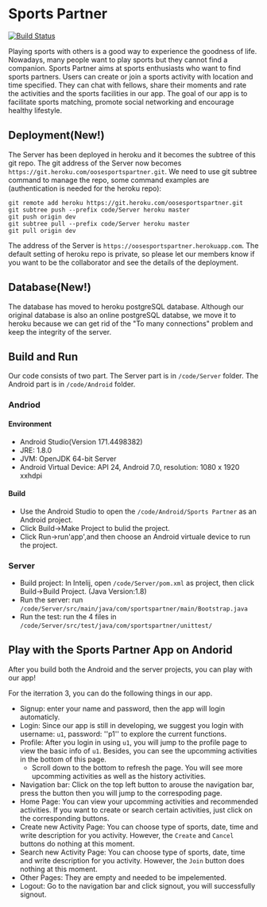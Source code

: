 # Sports Partner
[![Build Status](https://travis-ci.com/jhu-oose/2017-group-4.svg?token=qu7s5Cf7sE84eRpgCzqR&branch=master)](https://travis-ci.com/jhu-oose/2017-group-4)

Playing sports with others is a good way to experience the goodness of life. Nowadays, many people want to play sports but they cannot find a companion. Sports Partner aims at sports enthusiasts who want to find sports partners. Users can create or join a sports activity with location and time specified. They can chat with fellows, share their moments and rate the activities and the sports facilities in our app. The goal of our app is to facilitate sports matching, promote social networking and encourage healthy lifestyle.
## Deployment(New!)
The Server has been deployed in heroku and it becomes the subtree of this git repo. The git address of the Server now becomes ``https://git.heroku.com/oosesportspartner.git``. We need to use git subtree command to manage the repo, some command examples are (authentication is needed for the heroku repo):
```
git remote add heroku https://git.heroku.com/oosesportspartner.git
git subtree push --prefix code/Server heroku master
git push origin dev
git subtree pull --prefix code/Server heroku master
git pull origin dev
```

The address of the Server is ``https://oosesportspartner.herokuapp.com``. The default setting of heroku repo is private, so please let our members know if you want to be the collaborator and see the details of the deployment.
## Database(New!)
The database has moved to heroku postgreSQL database. Although our original database is also an online postgreSQL databse, we move it to heroku because we can get rid of the "To many connections" problem and keep the integrity of the server.
## Build and Run
Our code consists of two part. The Server part is in ``/code/Server`` folder. The Android part is in ``/code/Android`` folder.

### Andriod

#### Environment
- Android Studio(Version 171.4498382)
- JRE: 1.8.0
- JVM: OpenJDK 64-bit Server
- Android Virtual Device: API 24, Android 7.0, resolution: 1080 x 1920 xxhdpi

#### Build 
- Use the Android Studio to open the ``/code/Android/Sports Partner`` as an Android project.
- Click Build->Make Project to bulid the project.
- Click Run->run'app',and then choose an Android virtuale device to run the project.

### Server
- Build project: In Intelij, open ``/code/Server/pom.xml`` as project, then click Build->Build Project. (Java Version:1.8)
- Run the server: run ``/code/Server/src/main/java/com/sportspartner/main/Bootstrap.java``
- Run the test: run the 4 files in ``/code/Server/src/test/java/com/sportspartner/unittest/``


## Play with the Sports Partner App on Andorid

After you build both the Android and the server projects, you can play with our app!

For the iterration 3, you can do the following things in our app.
- Signup: enter your name and password, then the app will login automaticly.
- Login: Since our app is still in developing, we suggest you login with username: ``u1``, password: ''p1'' to explore the current functions.
- Profile: After you login in using ``u1``, you will jump to the profile page to view the basic info of ``u1``.
  Besides, you can see the upcomming activities in the bottom of this page. 
  - Scroll down to the bottom to refresh the page. You will see more upcomming activities as well as the history activities.
- Navigation bar: Click on the top left button to arouse the navigation bar, press the button then you will jump to the correspoding page.
- Home Page: You can view your upcomming activities and recommended activities. If you want to create or search certain activities, just click on the corresponding buttons.
- Create new Activity Page: You can choose type of sports, date, time and write description for you activity. However, the ``Create`` and ``Cancel`` buttons do nothing at this moment.
- Search new Activity Page: You can choose type of sports, date, time and write description for you activity. However, the ``Join`` button does nothing at this moment.
- Other Pages: They are empty and needed to be impelemented.
- Logout: Go to the navigation bar and click signout, you will successfully signout.
